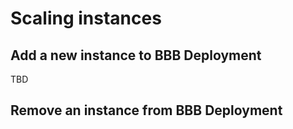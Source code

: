 # Scaling instances

## Add a new instance to BBB Deployment

TBD

## Remove an instance from BBB Deployment

